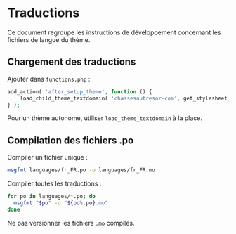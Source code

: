 # Traductions

Ce document regroupe les instructions de développement concernant les fichiers de langue du thème.

## Chargement des traductions

Ajouter dans `functions.php` :

```php
add_action( 'after_setup_theme', function () {
    load_child_theme_textdomain( 'chassesautresor-com', get_stylesheet_directory() . '/languages' );
} );
```

Pour un thème autonome, utiliser `load_theme_textdomain` à la place.

## Compilation des fichiers .po

Compiler un fichier unique :

```bash
msgfmt languages/fr_FR.po -o languages/fr_FR.mo
```

Compiler toutes les traductions :

```bash
for po in languages/*.po; do
  msgfmt "$po" -o "${po%.po}.mo"
done
```

Ne pas versionner les fichiers `.mo` compilés.
